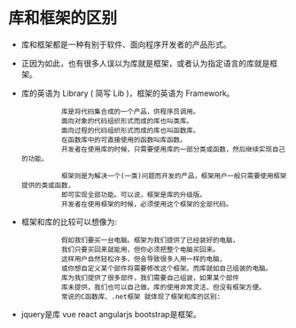 # 库和框架的区别 #

- 库和框架都是一种有别于软件、面向程序开发者的产品形式。
- 正因为如此，也有很多人误以为库就是框架，或者认为指定语言的库就是框架。

- 库的英语为 Library ( 简写 Lib )，框架的英语为 Framework。

                库是将代码集合成的一个产品，供程序员调用。
                面向对象的代码组织形式而成的库也叫类库。
                面向过程的代码组织形式而成的库也叫函数库。
                在函数库中的可直接使用的函数叫库函数。
                开发者在使用库的时候，只需要使用库的一部分类或函数，然后继续实现自己的功能。

                框架则是为解决一个(一类)问题而开发的产品，框架用户一般只需要使用框架提供的类或函数，
                即可实现全部功能。可以说，框架是库的升级版。
                开发者在使用框架的时候，必须使用这个框架的全部代码。

- 框架和库的比较可以想像为:

                假如我们要买一台电脑。框架为我们提供了已经装好的电脑，
                我们只要买回来就能用，但你必须把整个电脑买回来。
                这样用户自然轻松许多，但会导致很多人用一样的电脑，
                或你想自定义某个部件将需要修改这个框架。而库就如自己组装的电脑。
                库为我们提供了很多部件，我们需要自己组装，如果某个部件
                库未提供，我们也可以自己做。库的使用非常灵活，但没有框架方便。
                常说的C函数库、.net框架 就体现了框架和库的区别:

- jquery是库 vue react angularjs bootstrap是框架。


